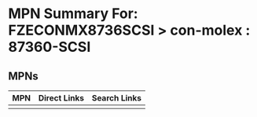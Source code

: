 



# MPN Summary For: FZECONMX8736SCSI > con-molex : 87360-SCSI

## MPNs
  

|MPN|Direct Links|Search Links|
| :--- | :--- | :--- |
||||
